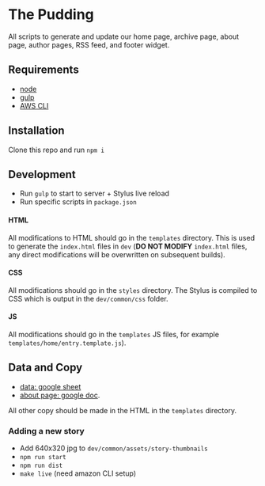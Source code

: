 # The Pudding

All scripts to generate and update our home page, archive page, about page, author pages, RSS feed, and footer widget.

## Requirements

- [node](https://nodejs.org)
- [gulp](https://gulpjs.com/)
- [AWS CLI](https://aws.amazon.com/cli/)

## Installation

Clone this repo and run `npm i`

## Development

- Run `gulp` to start to server + Stylus live reload
- Run specific scripts in `package.json`

#### HTML

All modifications to HTML should go in the `templates` directory. This is used
to generate the `index.html` files in `dev` (**DO NOT MODIFY** `index.html`
files, any direct modifications will be overwritten on subsequent builds).

#### CSS

All modifications should go in the `styles` directory. The Stylus is compiled to CSS which is output in the `dev/common/css` folder.

#### JS

All modifications should go in the `templates` JS files, for example `templates/home/entry.template.js`).

## Data and Copy

- [data: google sheet](https://docs.google.com/spreadsheets/d/157mDBFAmsOdkO9f7RgUSgrQm1dzrpB9V3nN5-cEIQN0/edit#gid=0)
- [about page: google doc](https://drive.google.com/open?id=1TRc-grkFei5z0JGVULkgRRV5dy4QU5-F1Lhh-Vd11mU).

All other copy should be made in the HTML in the `templates` directory.

### Adding a new story

- Add 640x320 jpg to `dev/common/assets/story-thumbnails`
- `npm run start`
- `npm run dist`
- `make live` (need amazon CLI setup)
